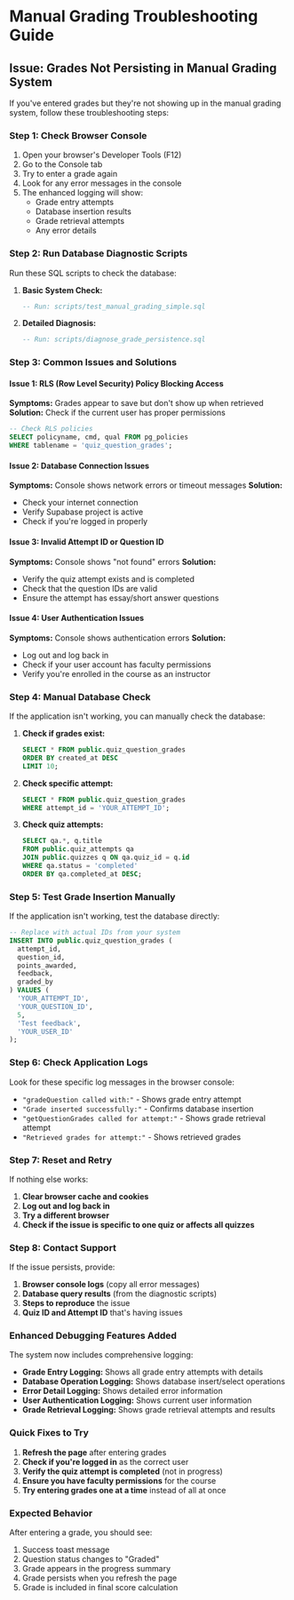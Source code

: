 # Manual Grading Troubleshooting Guide

## Issue: Grades Not Persisting in Manual Grading System

If you've entered grades but they're not showing up in the manual grading system, follow these troubleshooting steps:

### Step 1: Check Browser Console
1. Open your browser's Developer Tools (F12)
2. Go to the Console tab
3. Try to enter a grade again
4. Look for any error messages in the console
5. The enhanced logging will show:
   - Grade entry attempts
   - Database insertion results
   - Grade retrieval attempts
   - Any error details

### Step 2: Run Database Diagnostic Scripts
Run these SQL scripts to check the database:

1. **Basic System Check:**
   ```sql
   -- Run: scripts/test_manual_grading_simple.sql
   ```

2. **Detailed Diagnosis:**
   ```sql
   -- Run: scripts/diagnose_grade_persistence.sql
   ```

### Step 3: Common Issues and Solutions

#### Issue 1: RLS (Row Level Security) Policy Blocking Access
**Symptoms:** Grades appear to save but don't show up when retrieved
**Solution:** Check if the current user has proper permissions
```sql
-- Check RLS policies
SELECT policyname, cmd, qual FROM pg_policies 
WHERE tablename = 'quiz_question_grades';
```

#### Issue 2: Database Connection Issues
**Symptoms:** Console shows network errors or timeout messages
**Solution:** 
- Check your internet connection
- Verify Supabase project is active
- Check if you're logged in properly

#### Issue 3: Invalid Attempt ID or Question ID
**Symptoms:** Console shows "not found" errors
**Solution:**
- Verify the quiz attempt exists and is completed
- Check that the question IDs are valid
- Ensure the attempt has essay/short answer questions

#### Issue 4: User Authentication Issues
**Symptoms:** Console shows authentication errors
**Solution:**
- Log out and log back in
- Check if your user account has faculty permissions
- Verify you're enrolled in the course as an instructor

### Step 4: Manual Database Check
If the application isn't working, you can manually check the database:

1. **Check if grades exist:**
   ```sql
   SELECT * FROM public.quiz_question_grades 
   ORDER BY created_at DESC 
   LIMIT 10;
   ```

2. **Check specific attempt:**
   ```sql
   SELECT * FROM public.quiz_question_grades 
   WHERE attempt_id = 'YOUR_ATTEMPT_ID';
   ```

3. **Check quiz attempts:**
   ```sql
   SELECT qa.*, q.title 
   FROM public.quiz_attempts qa
   JOIN public.quizzes q ON qa.quiz_id = q.id
   WHERE qa.status = 'completed'
   ORDER BY qa.completed_at DESC;
   ```

### Step 5: Test Grade Insertion Manually
If the application isn't working, test the database directly:

```sql
-- Replace with actual IDs from your system
INSERT INTO public.quiz_question_grades (
  attempt_id,
  question_id,
  points_awarded,
  feedback,
  graded_by
) VALUES (
  'YOUR_ATTEMPT_ID',
  'YOUR_QUESTION_ID',
  5,
  'Test feedback',
  'YOUR_USER_ID'
);
```

### Step 6: Check Application Logs
Look for these specific log messages in the browser console:

- `"gradeQuestion called with:"` - Shows grade entry attempt
- `"Grade inserted successfully:"` - Confirms database insertion
- `"getQuestionGrades called for attempt:"` - Shows grade retrieval attempt
- `"Retrieved grades for attempt:"` - Shows retrieved grades

### Step 7: Reset and Retry
If nothing else works:

1. **Clear browser cache and cookies**
2. **Log out and log back in**
3. **Try a different browser**
4. **Check if the issue is specific to one quiz or affects all quizzes**

### Step 8: Contact Support
If the issue persists, provide:

1. **Browser console logs** (copy all error messages)
2. **Database query results** (from the diagnostic scripts)
3. **Steps to reproduce** the issue
4. **Quiz ID and Attempt ID** that's having issues

### Enhanced Debugging Features Added

The system now includes comprehensive logging:

- **Grade Entry Logging:** Shows all grade entry attempts with details
- **Database Operation Logging:** Shows database insert/select operations
- **Error Detail Logging:** Shows detailed error information
- **User Authentication Logging:** Shows current user information
- **Grade Retrieval Logging:** Shows grade retrieval attempts and results

### Quick Fixes to Try

1. **Refresh the page** after entering grades
2. **Check if you're logged in** as the correct user
3. **Verify the quiz attempt is completed** (not in progress)
4. **Ensure you have faculty permissions** for the course
5. **Try entering grades one at a time** instead of all at once

### Expected Behavior

After entering a grade, you should see:
1. Success toast message
2. Question status changes to "Graded"
3. Grade appears in the progress summary
4. Grade persists when you refresh the page
5. Grade is included in final score calculation





























